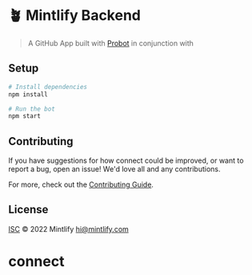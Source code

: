 # 🪴 Mintlify Backend

> A GitHub App built with [Probot](https://github.com/probot/probot) in conjunction with

## Setup

```sh
# Install dependencies
npm install

# Run the bot
npm start
```

## Contributing

If you have suggestions for how connect could be improved, or want to report a bug, open an issue! We'd love all and any contributions.

For more, check out the [Contributing Guide](CONTRIBUTING.md).

## License

[ISC](LICENSE) © 2022 Mintlify <hi@mintlify.com>

# connect
